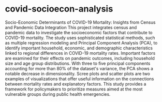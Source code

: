 # covid-socioecon-analysis
Socio-Economic Determinants of COVID-19 Mortality: Insights from Census and Pandemic Data Integration
This project integrates census and pandemic data to investigate the socioeconomic factors that contribute to COVID-19 mortality. The study uses sophisticated statistical methods, such as multiple regression modeling and Principal Component Analysis (PCA), to identify important household, economic, and demographic characteristics linked to regional differences in COVID-19 mortality rates. Important factors are examined for their effects on pandemic outcomes, including household size and age group distributions. With three to five principal components accounting for more than 80% of the dataset's variance, the PCA shows a notable decrease in dimensionality. Scree plots and scatter plots are two examples of visualizations that offer useful information on the connections between mortality rates and explanatory factors. This study provides a framework for policymakers to prioritize measures aimed at the most vulnerable groups during public health emergencies.